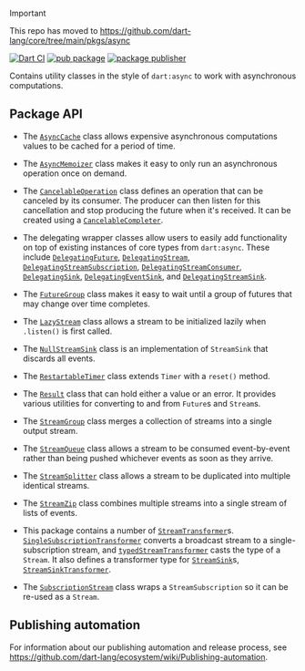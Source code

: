 > [!IMPORTANT]  
> This repo has moved to https://github.com/dart-lang/core/tree/main/pkgs/async

[![Dart CI](https://github.com/dart-lang/async/actions/workflows/test-package.yml/badge.svg)](https://github.com/dart-lang/async/actions/workflows/test-package.yml)
[![pub package](https://img.shields.io/pub/v/async.svg)](https://pub.dev/packages/async)
[![package publisher](https://img.shields.io/pub/publisher/async.svg)](https://pub.dev/packages/async/publisher)

Contains utility classes in the style of `dart:async` to work with asynchronous
computations.

## Package API

* The [`AsyncCache`][AsyncCache] class allows expensive asynchronous
  computations values to be cached for a period of time.

* The [`AsyncMemoizer`][AsyncMemoizer] class makes it easy to only run an
  asynchronous operation once on demand.

* The [`CancelableOperation`][CancelableOperation] class defines an operation
  that can be canceled by its consumer. The producer can then listen for this
  cancellation and stop producing the future when it's received. It can be
  created using a [`CancelableCompleter`][CancelableCompleter].

* The delegating wrapper classes allow users to easily add functionality on top
  of existing instances of core types from `dart:async`. These include
  [`DelegatingFuture`][DelegatingFuture],
  [`DelegatingStream`][DelegatingStream],
  [`DelegatingStreamSubscription`][DelegatingStreamSubscription],
  [`DelegatingStreamConsumer`][DelegatingStreamConsumer],
  [`DelegatingSink`][DelegatingSink],
  [`DelegatingEventSink`][DelegatingEventSink], and
  [`DelegatingStreamSink`][DelegatingStreamSink].

* The [`FutureGroup`][FutureGroup] class makes it easy to wait until a group of
  futures that may change over time completes.

* The [`LazyStream`][LazyStream] class allows a stream to be initialized lazily
  when `.listen()` is first called.

* The [`NullStreamSink`][NullStreamSink] class is an implementation of
  `StreamSink` that discards all events.

* The [`RestartableTimer`][RestartableTimer] class extends `Timer` with a
  `reset()` method.

* The [`Result`][Result] class that can hold either a value or an error. It
  provides various utilities for converting to and from `Future`s and `Stream`s.

* The [`StreamGroup`][StreamGroup] class merges a collection of streams into a
  single output stream.

* The [`StreamQueue`][StreamQueue] class allows a stream to be consumed
  event-by-event rather than being pushed whichever events as soon as they
  arrive.

* The [`StreamSplitter`][StreamSplitter] class allows a stream to be duplicated
  into multiple identical streams.

* The [`StreamZip`][StreamZip] class combines multiple streams into a single
  stream of lists of events.

* This package contains a number of [`StreamTransformer`][StreamTransformer]s.
  [`SingleSubscriptionTransformer`][SingleSubscriptionTransformer] converts a
  broadcast stream to a single-subscription stream, and
  [`typedStreamTransformer`][typedStreamTransformer] casts the type of a
  `Stream`. It also defines a transformer type for [`StreamSink`][StreamSink]s,
  [`StreamSinkTransformer`][StreamSinkTransformer].

* The [`SubscriptionStream`][SubscriptionStream] class wraps a
  `StreamSubscription` so it can be re-used as a `Stream`.

[AsyncCache]: https://pub.dev/documentation/async/latest/async/AsyncCache-class.html
[AsyncMemoizer]: https://pub.dev/documentation/async/latest/async/AsyncMemoizer-class.html
[CancelableCompleter]: https://pub.dev/documentation/async/latest/async/CancelableCompleter-class.html
[CancelableOperation]: https://pub.dev/documentation/async/latest/async/CancelableOperation-class.html
[DelegatingEventSink]: https://pub.dev/documentation/async/latest/async/DelegatingEventSink-class.html
[DelegatingFuture]: https://pub.dev/documentation/async/latest/async/DelegatingFuture-class.html
[DelegatingSink]: https://pub.dev/documentation/async/latest/async/DelegatingSink-class.html
[DelegatingStreamConsumer]: https://pub.dev/documentation/async/latest/async/DelegatingStreamConsumer-class.html
[DelegatingStreamSink]: https://pub.dev/documentation/async/latest/async/DelegatingStreamSink-class.html
[DelegatingStreamSubscription]: https://pub.dev/documentation/async/latest/async/DelegatingStreamSubscription-class.html
[DelegatingStream]: https://pub.dev/documentation/async/latest/async/DelegatingStream-class.html
[FutureGroup]: https://pub.dev/documentation/async/latest/async/FutureGroup-class.html
[LazyStream]: https://pub.dev/documentation/async/latest/async/LazyStream-class.html
[NullStreamSink]: https://pub.dev/documentation/async/latest/async/NullStreamSink-class.html
[RestartableTimer]: https://pub.dev/documentation/async/latest/async/RestartableTimer-class.html
[Result]: https://pub.dev/documentation/async/latest/async/Result-class.html
[SingleSubscriptionTransformer]: https://pub.dev/documentation/async/latest/async/SingleSubscriptionTransformer-class.html
[StreamGroup]: https://pub.dev/documentation/async/latest/async/StreamGroup-class.html
[StreamQueue]: https://pub.dev/documentation/async/latest/async/StreamQueue-class.html
[StreamSinkTransformer]: https://pub.dev/documentation/async/latest/async/StreamSinkTransformer-class.html
[StreamSink]: https://api.dart.dev/stable/dart-async/StreamSink-class.html
[StreamSplitter]: https://pub.dev/documentation/async/latest/async/StreamSplitter-class.html
[StreamTransformer]: https://api.dart.dev/stable/dart-async/StreamTransformer-class.html
[StreamZip]: https://pub.dev/documentation/async/latest/async/StreamZip-class.html
[SubscriptionStream]: https://pub.dev/documentation/async/latest/async/SubscriptionStream-class.html
[typedStreamTransformer]: https://pub.dev/documentation/async/latest/async/typedStreamTransformer.html

## Publishing automation

For information about our publishing automation and release process, see
https://github.com/dart-lang/ecosystem/wiki/Publishing-automation.
